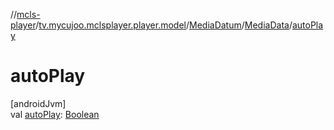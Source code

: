 //[mcls-player](../../../../index.md)/[tv.mycujoo.mclsplayer.player.model](../../index.md)/[MediaDatum](../index.md)/[MediaData](index.md)/[autoPlay](auto-play.md)

# autoPlay

[androidJvm]\
val [autoPlay](auto-play.md): [Boolean](https://kotlinlang.org/api/latest/jvm/stdlib/kotlin/-boolean/index.html)

